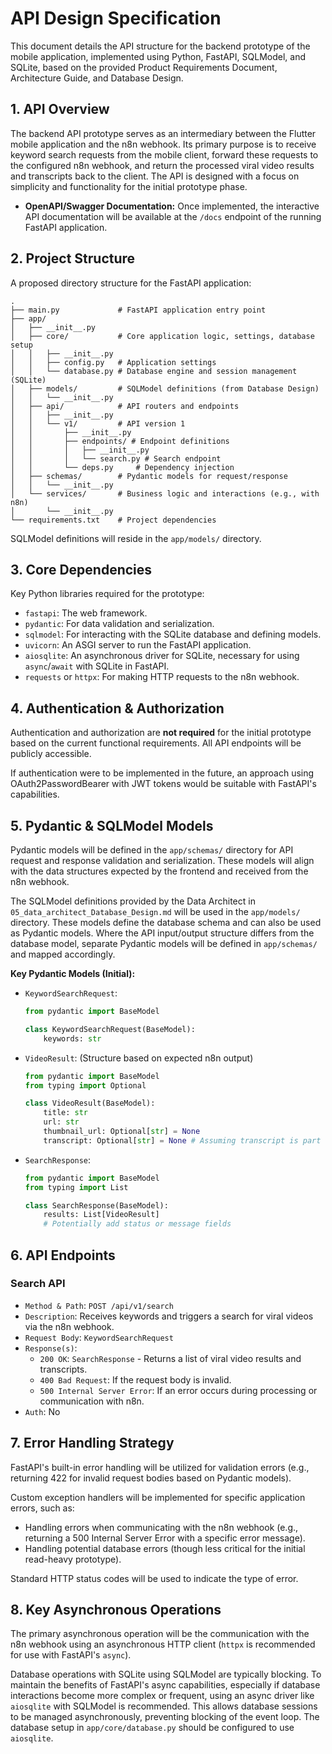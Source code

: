 # API Design Specification

This document details the API structure for the backend prototype of the mobile application, implemented using Python, FastAPI, SQLModel, and SQLite, based on the provided Product Requirements Document, Architecture Guide, and Database Design.

## 1. API Overview

The backend API prototype serves as an intermediary between the Flutter mobile application and the n8n webhook. Its primary purpose is to receive keyword search requests from the mobile client, forward these requests to the configured n8n webhook, and return the processed viral video results and transcripts back to the client. The API is designed with a focus on simplicity and functionality for the initial prototype phase.

*   **OpenAPI/Swagger Documentation:** Once implemented, the interactive API documentation will be available at the `/docs` endpoint of the running FastAPI application.

## 2. Project Structure

A proposed directory structure for the FastAPI application:

```
.
├── main.py             # FastAPI application entry point
├── app/
│   ├── __init__.py
│   ├── core/           # Core application logic, settings, database setup
│   │   ├── __init__.py
│   │   ├── config.py   # Application settings
│   │   └── database.py # Database engine and session management (SQLite)
│   ├── models/         # SQLModel definitions (from Database Design)
│   │   └── __init__.py
│   ├── api/            # API routers and endpoints
│   │   ├── __init__.py
│   │   └── v1/         # API version 1
│   │       ├── __init__.py
│   │       ├── endpoints/ # Endpoint definitions
│   │       │   ├── __init__.py
│   │       │   └── search.py # Search endpoint
│   │       └── deps.py     # Dependency injection
│   ├── schemas/        # Pydantic models for request/response
│   │   └── __init__.py
│   └── services/       # Business logic and interactions (e.g., with n8n)
│       └── __init__.py
└── requirements.txt    # Project dependencies
```

SQLModel definitions will reside in the `app/models/` directory.

## 3. Core Dependencies

Key Python libraries required for the prototype:

*   `fastapi`: The web framework.
*   `pydantic`: For data validation and serialization.
*   `sqlmodel`: For interacting with the SQLite database and defining models.
*   `uvicorn`: An ASGI server to run the FastAPI application.
*   `aiosqlite`: An asynchronous driver for SQLite, necessary for using `async`/`await` with SQLite in FastAPI.
*   `requests` or `httpx`: For making HTTP requests to the n8n webhook.

## 4. Authentication & Authorization

Authentication and authorization are **not required** for the initial prototype based on the current functional requirements. All API endpoints will be publicly accessible.

If authentication were to be implemented in the future, an approach using OAuth2PasswordBearer with JWT tokens would be suitable with FastAPI's capabilities.

## 5. Pydantic & SQLModel Models

Pydantic models will be defined in the `app/schemas/` directory for API request and response validation and serialization. These models will align with the data structures expected by the frontend and received from the n8n webhook.

The SQLModel definitions provided by the Data Architect in `05_data_architect_Database_Design.md` will be used in the `app/models/` directory. These models define the database schema and can also be used as Pydantic models. Where the API input/output structure differs from the database model, separate Pydantic models will be defined in `app/schemas/` and mapped accordingly.

**Key Pydantic Models (Initial):**

*   `KeywordSearchRequest`:
    ```python
    from pydantic import BaseModel

    class KeywordSearchRequest(BaseModel):
        keywords: str
    ```
*   `VideoResult`: (Structure based on expected n8n output)
    ```python
    from pydantic import BaseModel
    from typing import Optional

    class VideoResult(BaseModel):
        title: str
        url: str
        thumbnail_url: Optional[str] = None
        transcript: Optional[str] = None # Assuming transcript is part of the initial result
    ```
*   `SearchResponse`:
    ```python
    from pydantic import BaseModel
    from typing import List

    class SearchResponse(BaseModel):
        results: List[VideoResult]
        # Potentially add status or message fields
    ```

## 6. API Endpoints

### Search API

*   `Method & Path`: `POST /api/v1/search`
*   `Description`: Receives keywords and triggers a search for viral videos via the n8n webhook.
*   `Request Body`: `KeywordSearchRequest`
*   `Response(s)`:
    *   `200 OK`: `SearchResponse` - Returns a list of viral video results and transcripts.
    *   `400 Bad Request`: If the request body is invalid.
    *   `500 Internal Server Error`: If an error occurs during processing or communication with n8n.
*   `Auth`: No

## 7. Error Handling Strategy

FastAPI's built-in error handling will be utilized for validation errors (e.g., returning 422 for invalid request bodies based on Pydantic models).

Custom exception handlers will be implemented for specific application errors, such as:

*   Handling errors when communicating with the n8n webhook (e.g., returning a 500 Internal Server Error with a specific error message).
*   Handling potential database errors (though less critical for the initial read-heavy prototype).

Standard HTTP status codes will be used to indicate the type of error.

## 8. Key Asynchronous Operations

The primary asynchronous operation will be the communication with the n8n webhook using an asynchronous HTTP client (`httpx` is recommended for use with FastAPI's `async`).

Database operations with SQLite using SQLModel are typically blocking. To maintain the benefits of FastAPI's async capabilities, especially if database interactions become more complex or frequent, using an async driver like `aiosqlite` with SQLModel is recommended. This allows database sessions to be managed asynchronously, preventing blocking of the event loop. The database setup in `app/core/database.py` should be configured to use `aiosqlite`.
